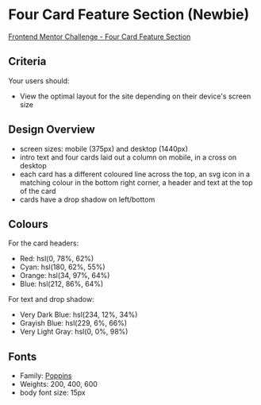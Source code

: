 # Four Card Feature Section (Newbie)

[Frontend Mentor Challenge - Four Card Feature Section](https://www.frontendmentor.io/challenges/four-card-feature-section-weK1eFYK)

## Criteria

Your users should:

- View the optimal layout for the site depending on their device's screen size

## Design Overview

- screen sizes: mobile (375px) and desktop (1440px)
- intro text and four cards laid out a column on mobile, in a cross on desktop
- each card has a different coloured line across the top, an svg icon in a
  matching colour in the bottom right corner, a header and text at the top of
  the card
- cards have a drop shadow on left/bottom

## Colours

For the card headers:

- Red: hsl(0, 78%, 62%)
- Cyan: hsl(180, 62%, 55%)
- Orange: hsl(34, 97%, 64%)
- Blue: hsl(212, 86%, 64%)

For text and drop shadow:

- Very Dark Blue: hsl(234, 12%, 34%)
- Grayish Blue: hsl(229, 6%, 66%)
- Very Light Gray: hsl(0, 0%, 98%)

## Fonts

- Family: [Poppins](https://fonts.google.com/specimen/Poppins)
- Weights: 200, 400, 600
- body font size: 15px

